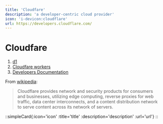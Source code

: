 ```yaml
---
title: 'Cloudfare'
description: 'a developer-centric cloud provider'
icon: 'i-devicon:cloudflare'
url: https://developers.cloudflare.com/
---
```


# Cloudfare
1. [d1](https://developers.cloudflare.com/d1/)
2. [Cloudfare workers](https://developers.cloudflare.com/workers/)
3. [Developers Documentation](https://developers.cloudflare.com/)

From [wikipedia](https://en.wikipedia.org/wiki/Cloudflare):

> Cloudflare provides network and security products for consumers and businesses, utilizing edge computing, reverse proxies for web traffic, data center interconnects, and a content distribution network to serve content across its network of servers.



::simpleCard{:icon='icon' :title='title' :description='description' :url='url'}
::

